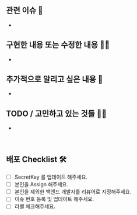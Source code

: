 ## 관련 이슈 🔖
- 

## 구현한 내용 또는 수정한 내용 👩‍💻
- 

## 추가적으로 알리고 싶은 내용 📢
- 

## TODO / 고민하고 있는 것들 🙋‍♀️
- 

<br/>

## 배포 Checklist 🛠
 <!-- 확인이 된 부분에 모두 [x]로 변경하여 확인했다는 사실을 알려주세요. -->
- [ ] SecretKey 를 업데이트 해주세요.
- [ ] 본인을 Assign 해주세요.
- [ ] 본인을 제외한 백엔드 개발자를 리뷰어로 지정해주세요.
- [ ] 이슈 번호 등록 및 업데이트 해주세요.
- [ ] 라벨 체크해주세요. 
<br/>

